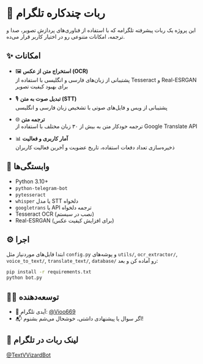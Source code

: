 
# 🤖 ربات چندکاره تلگرام

این پروژه یک ربات پیشرفته تلگرامه که با استفاده از فناوری‌های پردازش تصویر، صدا و ترجمه، امکانات متنوعی رو در اختیار کاربر قرار می‌ده.

## ✨ امکانات

- 🖼 **استخراج متن از عکس (OCR)**  
  پشتیبانی از زبان‌های فارسی و انگلیسی با استفاده از Tesseract و Real-ESRGAN برای بهبود کیفیت تصویر

- 🎙 **تبدیل صوت به متن (STT)**  
  پشتیبانی از ویس و فایل‌های صوتی با تشخیص زبان فارسی و انگلیسی

- 🌐 **ترجمه متن**  
  ترجمه خودکار متن به بیش از ۳۰ زبان مختلف با استفاده از Google Translate API

- 📊 **آمار کاربری و فعالیت**  
  ذخیره‌سازی تعداد دفعات استفاده، تاریخ عضویت و آخرین فعالیت کاربران

## 🧩 وابستگی‌ها

- Python 3.10+
- `python-telegram-bot`
- `pytesseract`
- `whisper` یا مدل STT دلخواه
- `googletrans` یا API ترجمه دلخواه
- Tesseract OCR (نصب در سیستم)
- Real-ESRGAN (برای افزایش کیفیت عکس)

## ⚙️ اجرا

ابتدا فایل‌های موردنیاز مثل `config.py` و پوشه‌های `utils/`, `ocr_extractor/`, `voice_to_text/`, `translate_text/`, `database/` رو آماده کن و بعد:

```bash
pip install -r requirements.txt
python bot.py
```

## 🧑‍💻 توسعه‌دهنده

- 👤 آیدی تلگرام: [@Vioo669](https://t.me/Vioo669)
- 📬 اگر سوال یا پیشنهادی داشتی، خوشحال می‌شم بشنوم!

## 🔗 لینک ربات در تلگرام

[@TextVVizardBot](https://t.me/@TextVVizardBot) 

